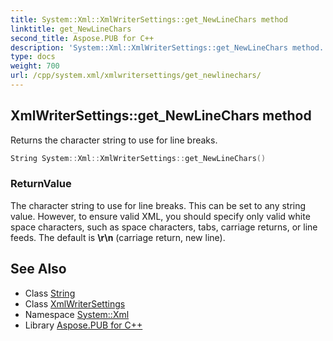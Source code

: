 ```yaml
---
title: System::Xml::XmlWriterSettings::get_NewLineChars method
linktitle: get_NewLineChars
second_title: Aspose.PUB for C++
description: 'System::Xml::XmlWriterSettings::get_NewLineChars method. Returns the character string to use for line breaks in C++.'
type: docs
weight: 700
url: /cpp/system.xml/xmlwritersettings/get_newlinechars/
---
```

## XmlWriterSettings::get_NewLineChars method


Returns the character string to use for line breaks.

```cpp
String System::Xml::XmlWriterSettings::get_NewLineChars()
```


### ReturnValue

The character string to use for line breaks. This can be set to any string value. However, to ensure valid XML, you should specify only valid white space characters, such as space characters, tabs, carriage returns, or line feeds. The default is **\r\n** (carriage return, new line).

## See Also

* Class [String](../../../system/string/)
* Class [XmlWriterSettings](../)
* Namespace [System::Xml](../../)
* Library [Aspose.PUB for C++](../../../)
